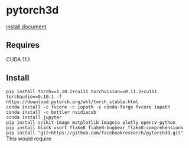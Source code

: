 # pytorch3d 
[install document](https://pytorch3d.org/)

## Requires
CUDA 11.1

## Install
`pip install torch==1.10.1+cu111 torchvision==0.11.2+cu111 torchaudio==0.10.1 -f https://download.pytorch.org/whl/torch_stable.html`  
`conda install -c fvcore -c iopath -c conda-forge fvcore iopath`  
`conda install -c bottler nvidiacub`  
`conda install jupyter`  
`pip install scikit-image matplotlib imageio plotly opencv-python`  
`pip install black usort flake8 flake8-bugbear flake8-comprehensions`  
`pip install "git+https://github.com/facebookresearch/pytorch3d.git"`  
This would require